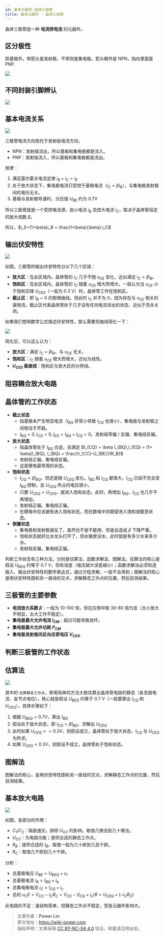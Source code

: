 ```yaml
---
id: 基本元器件-晶体三级管
title: 基本元器件 - 晶体三级管
---
```


晶体三极管是一种 **电流控电流** 的元器件。

## 区分极性

除基极外，带箭头是发射极，不带则是集电极。箭头朝外是 NPN，指向里面是 PNP.

![](https://cos.wiki-power.com/img/20210519231240.png)

## 不同封装引脚辨认

![](https://cos.wiki-power.com/img/20210519231429.png)

## 基本电流关系

![](https://cos.wiki-power.com/img/20210519231648.png)

三极管电流方向依托于发射级电流方向。

- NPN：发射级流出，所以基极和集电极都是流入。
- PNP：发射级流入，所以基极和集电极都是流出。

规律：

1. 满足基尔霍夫电流定律 $i_B + i_C = i_E$
2. 处于放大状态下，集电极电流只受控于基极电流（$i_C = \beta i_B$），与集电极发射极间的电压无关。
3. 基极与发射极导通时，分压值 $U_{BE}$ 约为 0.7V

所以三极管就是一个受控电流源，由小电流 $i_B$ 去控大电流 $i_C$，取决于晶体管恒定的放大倍数 $\beta$。

所以，$i_E=(1+\beta)i_B = \frac{1+\beta}{\beta}·i_C$

## 输出伏安特性

![](https://cos.wiki-power.com/img/20210601095910.png)

如图，三极管的输出伏安特性分以下几个区域：

- **放大区**：在此区域内，晶体管的 $i_C$ 几乎不随 $u_{CE}$ 变化，近似满足 $i_C = \beta i_B$。
- **饱和区**：在此区域内，晶体管的 $i_C$ 随着 $u_{CE}$ 增大而增大。一般认为当 $u_{CE}$ 小于饱和压降 $U_{CES}$（一般为 0.3 V）时，晶体管工作在饱和区。
- **截止区**：即 $I_B = 0$ 的那根曲线。但此时 $i_C$ 并不为 0，因为存在与 $u_{CE}$ 相关的漏电流。截止区代表晶体管处于几乎没有任何电流进出的状态，近似于完全关闭。

如果我们想用数学公式描述伏安特性，那么需要将曲线简化一下：

![](https://cos.wiki-power.com/img/20210601100847.png)

简化后，可以这么认为：

- **放大区**：满足 $i_C = \beta i_B$，与 $u_{CE}$ 无关。
- **饱和区**：$i_C$ 随着 $u_{CE}$ 增大而增大，近似为线性。
- **$U_{CES}$ 垂直线**：饱和区与放大区的分界线。

## 阻容耦合放大电路

## 晶体管的工作状态

- **截止状态**
  - 指基极未产生明显电流（$I_{BQ}$ 非常小导致 $I_{CQ}$ 也很小），集电极与发射极之间相当于开路。
  - $I_{BQ} = 0, I_{CQ} = 0, I_{EQ} = I_{BQ}+I_{CQ}=0$。发射结零偏 / 反偏、集电结反偏。
- **放大状态**
  - 指晶体管处于 $I_{BQ}$ 合适，且满足 $I_{CQ} = \beta I_{BQ},I_{EQ} = (1+ \beta)I_{BQ}, I_{BQ} = \frac{V_{CC}-U_{BE}}{R_B}$
  - 发射结正偏、集电结反偏。
  - 这是模电最常用的状态。
- **饱和状态**
  - $I_{CQ} < \beta I_{BQ}$，但还是随 $U_{CEQ}$ 变化。$I_{BQ}$ 和 $I_{CQ}$ 都很大，$I_{CQ}$ 已经不完全受 $I_{BQ}$ 控制，且 $U_{CEQ}$ 所占的电压很小。
  - 只要 $U_{CEQ} < U_{CES}$，就进入饱和状态。此时，再增加 $I_{BQ}$，$I_{CQ}$ 也几乎不再增加。
  - 发射结正偏、集电结正偏。
  - 在模电中应该避免进入饱和状态，而在数电中则期望进入饱和或截至状态。
- **倒置状态**
  - 集电极和发射极接反了。虽然也不是不能用，但是会造成 $\beta$ 下降严重。
  - 饱和状态就好比水龙头打开了，但水箱里没水，此时就是有多少水来多少水。
  - 发射结反偏，集电结正偏。

判断工作状态有三种方法，分别是估算法、函数求解法、图解法。估算法的核心是假设 $U_{BEQ}$ 约等于 0.7 V，但有误差（电压越大误差越小）；函数求解法必须知道输入、输出伏安特性的数学表达式，通过方程求解，一般不会用到；图解法的核心是用伏安特性图和另一直线的交点，求解静态工作点的位置，然后目测结果。

## 三极管的主要参数

- **电流放大系数 $\beta$**：一般为 10-100 倍，但在应用中取 30-80 倍为宜（太小放大不明显，太大工作不稳定）。
- **集电极最大允许电流 $I_{CM}$**：超过可能导致烧坏。
- **集电极最大允许功耗 $P_{CM}$**
- **集电极发射极间反向击穿电压 $V_{CEO}$**

## 判断三极管的工作状态

## 估算法

![](https://cos.wiki-power.com/img/20210601113429.png)

其中的 `估算静态工作点`，即用简单的方法大致估算出晶体管电路的静态（各支路电流、各节点电位），核心就是假设 $U_{BEQ}$ 约等于 0.7 V（一般要算出 $I_{CQ}$ 和 $U_{CEQ}$），具体步骤如下：

1. 根据 $U_{BEQ} = 0.7 V$，算出 $I_{BQ}$
2. 假设处于放大状态，即 $I_{CQ} = \beta I_{BQ}$，求解出 $U_{CEQ}$
3. 此时如果 $U_{CEQ} >= 0.3 V$，则假设成立，晶体管处于放大状态，$I_{CQ}$ 与 $U_{CEQ}$ 为所求。
4. 如果 $U_{CEQ} < 0.3 V$，则假设不成立，晶体管处于饱和状态。

## 图解法

图解法的核心，是用伏安特性图和另一直线的交点，求解静态工作点的位置，然后目测结果。

## 基本放大电路

![](https://cos.wiki-power.com/img/20210605162906.png)

如图，各部分的作用：

- $C_1$/$C_2$：隔直通交。排除 $U_{CC}$ 的影响。取值几微法到几十微法。
- $U_{CC}$：为电路功能；提供合适的静态工作点。
- $R_B$：提供合适的 $I_B$，取值一般为几十欧到几百千欧。
- $R_C$：取值几千欧到几十千欧。

分析：

- 总基极电压 $U_{BE} = U_{BEQ}+u_i$
- 总基极电流 $i_B=I_{BQ}+i_b$
- 总集电极电流 $i_C=I_{CQ}+i_c$
- 总的 $u_CE=V_{CC}-{i_C}{R_C}=V_{CC}-(I_{CQ}+i_c)R=U_{CEQ}+({-i_C}{R_C})$

此电路的不足：虽结构简单，但静态工作点不稳定，受各元器件影响大。

> 文章作者：**Power Lin**  
> 原文地址：<https://wiki-power.com>  
> 版权声明：文章采用 [CC BY-NC-SA 4.0](https://creativecommons.org/licenses/by/4.0/deed.zh) 协议，转载请注明出处。

